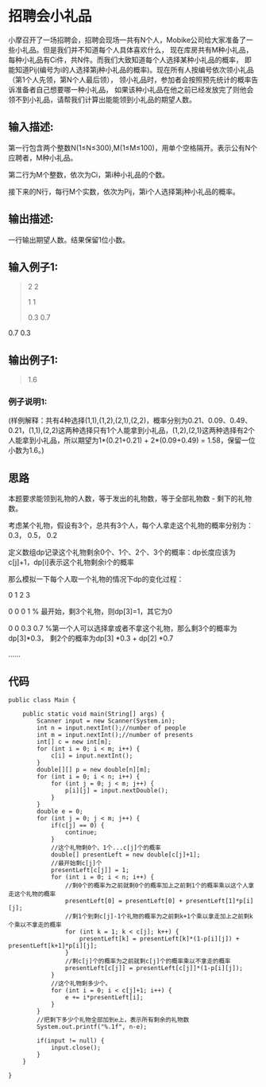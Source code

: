 # 招聘会小礼品 #
小摩召开了一场招聘会，招聘会现场一共有N个人，Mobike公司给大家准备了一些小礼品。但是我们并不知道每个人具体喜欢什么，
现在库房共有M种小礼品，每种小礼品有Ci件，共N件。而我们大致知道每个人选择某种小礼品的概率，
即能知道Pij(编号为i的人选择第j种小礼品的概率)。现在所有人按编号依次领小礼品（第1个人先领，第N个人最后领），
领小礼品时，参加者会按照预先统计的概率告诉准备者自己想要哪一种小礼品，
如果该种小礼品在他之前已经发放完了则他会领不到小礼品，请帮我们计算出能能领到小礼品的期望人数。

## 输入描述: ##
第一行包含两个整数N(1≤N≤300),M(1≤M≤100)，用单个空格隔开。表示公有N个应聘者，M种小礼品。

第二行为M个整数，依次为Ci，第i种小礼品的个数。

接下来的N行，每行M个实数，依次为Pij，第i个人选择第j种小礼品的概率。


## 输出描述: ##
一行输出期望人数。结果保留1位小数。

## 输入例子1: ##
>2 2
>
>1 1
>
>0.3 0.7
>
0.7 0.3

## 输出例子1: ##
>1.6

### 例子说明1: ###
(样例解释：共有4种选择(1,1),(1,2),(2,1),(2,2)，概率分别为0.21、0.09、0.49、0.21，(1,1),(2,2)这两种选择只有1个人能拿到小礼品，(1,2),(2,1)这两种选择有2个人能拿到小礼品，所以期望为1*(0.21+0.21) + 2*(0.09+0.49) = 1.58，保留一位小数为1.6。)

## 思路 ##
本题要求能领到礼物的人数，等于发出的礼物数，等于全部礼物数 - 剩下的礼物数。

考虑某个礼物，假设有3个，总共有3个人，每个人拿走这个礼物的概率分别为：0.3， 0.5， 0.2

定义数组dp记录这个礼物剩余0个、1个、2个、3个的概率：dp长度应该为c[j]+1，dp[i]表示这个礼物剩余i个的概率

那么模拟一下每个人取一个礼物的情况下dp的变化过程：

0  1  2  3

0  0  0  1   % 最开始，剩3个礼物，则dp[3]=1，其它为0

0  0  0.3 0.7  %第一个人可以选择拿或者不拿这个礼物，那么剩3个的概率为dp[3]*0.3， 剩2个的概率为dp[3] *0.3 + dp[2] *0.7

......
## 代码 ##
	public class Main {
		
		public static void main(String[] args) {
			Scanner input = new Scanner(System.in);
			int n = input.nextInt();//number of people
			int m = input.nextInt();//number of presents
			int[] c = new int[m];
			for (int i = 0; i < m; i++) {
				c[i] = input.nextInt();
			}
			double[][] p = new double[n][m];
			for (int i = 0; i < n; i++) {
				for (int j = 0; j < m; j++) {
					p[i][j] = input.nextDouble();
				}
			}
			double e = 0;
			for (int j = 0; j < m; j++) {
				if(c[j] == 0) {
					continue;
				}
				//这个礼物剩0个、1个...c[j]个的概率
				double[] presentLeft = new double[c[j]+1];
				//最开始剩c[j]个
				presentLeft[c[j]] = 1;
				for (int i = 0; i < n; i++) {
					//剩0个的概率为之前就剩0个的概率加上之前剩1个的概率乘以这个人拿走这个礼物的概率
					presentLeft[0] = presentLeft[0] + presentLeft[1]*p[i][j];
					//剩1个到剩c[j]-1个礼物的概率为之前剩k+1个乘以拿走加上之前剩k个乘以不拿走的概率
					for (int k = 1; k < c[j]; k++) {
						presentLeft[k] = presentLeft[k]*(1-p[i][j]) + presentLeft[k+1]*p[i][j];
					}
					//剩c[j]个的概率为之前就剩c[j]个的概率乘以不拿走的概率
					presentLeft[c[j]] = presentLeft[c[j]]*(1-p[i][j]);
				}
				//这个礼物剩多少个。
				for (int i = 0; i < c[j]+1; i++) {
					e += i*presentLeft[i];
				}
			}
			//把剩下多少个礼物全部加到e上，表示所有剩余的礼物数
			System.out.printf("%.1f", n-e);
			
			if(input != null) {
				input.close();
			}
		}
	
	}
